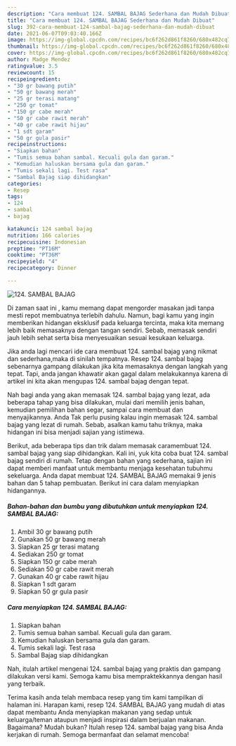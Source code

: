 ```yaml
---
description: "Cara membuat 124. SAMBAL BAJAG Sederhana dan Mudah Dibuat"
title: "Cara membuat 124. SAMBAL BAJAG Sederhana dan Mudah Dibuat"
slug: 392-cara-membuat-124-sambal-bajag-sederhana-dan-mudah-dibuat
date: 2021-06-07T09:03:40.166Z
image: https://img-global.cpcdn.com/recipes/bc6f262d861f8260/680x482cq70/124-sambal-bajag-foto-resep-utama.jpg
thumbnail: https://img-global.cpcdn.com/recipes/bc6f262d861f8260/680x482cq70/124-sambal-bajag-foto-resep-utama.jpg
cover: https://img-global.cpcdn.com/recipes/bc6f262d861f8260/680x482cq70/124-sambal-bajag-foto-resep-utama.jpg
author: Madge Mendez
ratingvalue: 3.5
reviewcount: 15
recipeingredient:
- "30 gr bawang putih"
- "50 gr bawang merah"
- "25 gr terasi matang"
- "250 gr tomat"
- "150 gr cabe merah"
- "50 gr cabe rawit merah"
- "40 gr cabe rawit hijau"
- "1 sdt garam"
- "50 gr gula pasir"
recipeinstructions:
- "Siapkan bahan"
- "Tumis semua bahan sambal. Kecuali gula dan garam."
- "Kemudian haluskan bersama gula dan garam."
- "Tumis sekali lagi. Test rasa"
- "Sambal Bajag siap dihidangkan"
categories:
- Resep
tags:
- 124
- sambal
- bajag

katakunci: 124 sambal bajag 
nutrition: 166 calories
recipecuisine: Indonesian
preptime: "PT16M"
cooktime: "PT36M"
recipeyield: "4"
recipecategory: Dinner

---
```



![124. SAMBAL BAJAG](https://img-global.cpcdn.com/recipes/bc6f262d861f8260/680x482cq70/124-sambal-bajag-foto-resep-utama.jpg)

Di zaman  saat ini , kamu memang dapat mengorder masakan jadi tanpa mesti repot membuatnya terlebih dahulu. Namun, bagi kamu yang ingin memberikan hidangan eksklusif pada keluarga tercinta, maka kita memang lebih baik memasaknya dengan tangan sendiri. Sebab, memasak sendiri jauh lebih sehat serta bisa menyesuaikan sesuai kesukaan keluarga.

Jika anda lagi mencari ide cara membuat 124. sambal bajag yang nikmat dan sederhana,maka di sinilah tempatnya. Resep 124. sambal bajag  sebenarnya gampang dilakukan jika kita memasaknya dengan langkah yang tepat. Tapi, anda jangan khawatir akan gagal dalam melakukannya 
karena di artikel ini kita akan mengupas 124. sambal bajag dengan tepat.  



Nah bagi anda yang akan memasak 124. sambal bajag yang lezat, ada beberapa tahap yang bisa dilakukan, mulai dari memilih jenis bahan, kemudian pemilihan bahan segar, sampai cara membuat dan menyajikannya. Anda Tak perlu pusing kalau ingin memasak 124. sambal bajag yang lezat di rumah. Sebab, asalkan kamu  tahu triknya, maka hidangan ini bisa menjadi sajian yang istimewa.

Berikut, ada beberapa tips dan trik dalam memasak caramembuat 124. sambal bajag yang siap dihidangkan. Kali ini, yuk kita coba buat 124. sambal bajag sendiri di rumah. Tetap dengan bahan yang sederhana, sajian ini dapat memberi manfaat untuk membantu menjaga kesehatan tubuhmu sekeluarga. Anda dapat membuat 124. SAMBAL BAJAG memakai 9 jenis bahan dan 5 tahap pembuatan. Berikut ini cara dalam menyiapkan hidangannya.

<!--inarticleads1-->

##### Bahan-bahan dan bumbu yang dibutuhkan untuk menyiapkan 124. SAMBAL BAJAG:

1. Ambil 30 gr bawang putih
1. Gunakan 50 gr bawang merah
1. Siapkan 25 gr terasi matang
1. Sediakan 250 gr tomat
1. Siapkan 150 gr cabe merah
1. Sediakan 50 gr cabe rawit merah
1. Gunakan 40 gr cabe rawit hijau
1. Siapkan 1 sdt garam
1. Siapkan 50 gr gula pasir




<!--inarticleads2-->

##### Cara menyiapkan 124. SAMBAL BAJAG:

1. Siapkan bahan
1. Tumis semua bahan sambal. Kecuali gula dan garam.
1. Kemudian haluskan bersama gula dan garam.
1. Tumis sekali lagi. Test rasa
1. Sambal Bajag siap dihidangkan




Nah, itulah artikel mengenai  124. sambal bajag  yang praktis dan gampang dilakukan versi kami. Semoga kamu bisa mempraktekkannya dengan hasil yang terbaik. 

Terima kasih anda telah membaca resep yang tim kami tampilkan di halaman ini. Harapan kami, resep  124. SAMBAL BAJAG yang mudah di atas dapat membantu Anda menyiapkan makanan yang sedap untuk keluarga/teman ataupun menjadi inspirasi dalam berjualan makanan. Bagaimana? Mudah bukan? Itulah resep 124. sambal bajag yang bisa Anda kerjakan di rumah. Semoga bermanfaat dan selamat mencoba!

